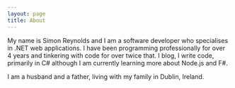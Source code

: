 ```yaml
---
layout: page
title: About
---
```


My name is Simon Reynolds and I am a software developer who specialises in .NET web applications.
I have been programming professionally for over 4 years and tinkering with code for over twice that. I blog, I write code, primarily in C# although I am currently learning more about Node.js and F#.

I am a husband and a father, living with my family in Dublin, Ireland.

